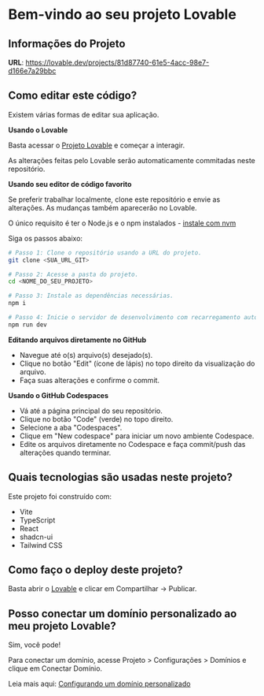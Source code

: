 
# Bem-vindo ao seu projeto Lovable

## Informações do Projeto

**URL**: https://lovable.dev/projects/81d87740-61e5-4acc-98e7-d166e7a29bbc

## Como editar este código?

Existem várias formas de editar sua aplicação.

**Usando o Lovable**

Basta acessar o [Projeto Lovable](https://lovable.dev/projects/81d87740-61e5-4acc-98e7-d166e7a29bbc) e começar a interagir.

As alterações feitas pelo Lovable serão automaticamente commitadas neste repositório.

**Usando seu editor de código favorito**

Se preferir trabalhar localmente, clone este repositório e envie as alterações. As mudanças também aparecerão no Lovable.

O único requisito é ter o Node.js e o npm instalados - [instale com nvm](https://github.com/nvm-sh/nvm#installing-and-updating)

Siga os passos abaixo:

```sh
# Passo 1: Clone o repositório usando a URL do projeto.
git clone <SUA_URL_GIT>

# Passo 2: Acesse a pasta do projeto.
cd <NOME_DO_SEU_PROJETO>

# Passo 3: Instale as dependências necessárias.
npm i

# Passo 4: Inicie o servidor de desenvolvimento com recarregamento automático e preview instantâneo.
npm run dev
```

**Editando arquivos diretamente no GitHub**

- Navegue até o(s) arquivo(s) desejado(s).
- Clique no botão "Edit" (ícone de lápis) no topo direito da visualização do arquivo.
- Faça suas alterações e confirme o commit.

**Usando o GitHub Codespaces**

- Vá até a página principal do seu repositório.
- Clique no botão "Code" (verde) no topo direito.
- Selecione a aba "Codespaces".
- Clique em "New codespace" para iniciar um novo ambiente Codespace.
- Edite os arquivos diretamente no Codespace e faça commit/push das alterações quando terminar.

## Quais tecnologias são usadas neste projeto?

Este projeto foi construído com:

- Vite
- TypeScript
- React
- shadcn-ui
- Tailwind CSS

## Como faço o deploy deste projeto?

Basta abrir o [Lovable](https://lovable.dev/projects/81d87740-61e5-4acc-98e7-d166e7a29bbc) e clicar em Compartilhar -> Publicar.

## Posso conectar um domínio personalizado ao meu projeto Lovable?

Sim, você pode!

Para conectar um domínio, acesse Projeto > Configurações > Domínios e clique em Conectar Domínio.

Leia mais aqui: [Configurando um domínio personalizado](https://docs.lovable.dev/tips-tricks/custom-domain#step-by-step-guide)
